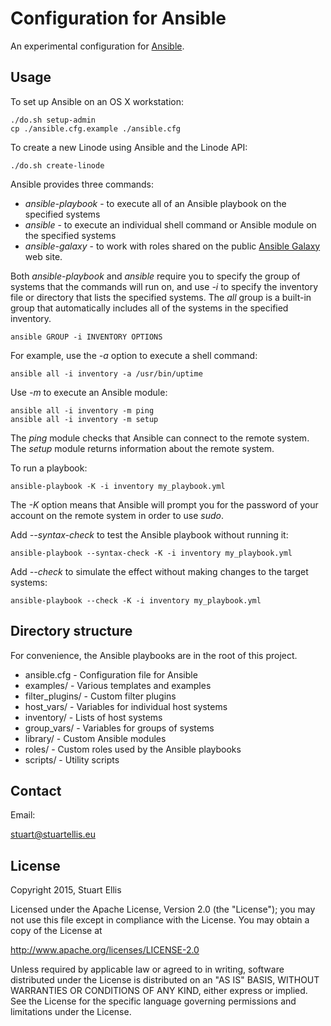 # Configuration for Ansible

An experimental configuration for [Ansible](http://www.ansible.com).

## Usage

To set up Ansible on an OS X workstation:

    ./do.sh setup-admin
    cp ./ansible.cfg.example ./ansible.cfg

To create a new Linode using Ansible and the Linode API:

    ./do.sh create-linode

Ansible provides three commands:

* *ansible-playbook* - to execute all of an Ansible playbook on the specified systems
* *ansible* - to execute an individual shell command or Ansible module on the specified systems
* *ansible-galaxy* - to work with roles shared on the public [Ansible Galaxy]() web site.

Both *ansible-playbook* and *ansible* require you to specify the group of systems that the commands will run on, and use *-i* to specify the inventory file or directory that lists the specified systems. The *all* group is a built-in group that automatically includes all of the systems in the specified inventory.

    ansible GROUP -i INVENTORY OPTIONS

For example, use the *-a* option to execute a shell command:

    ansible all -i inventory -a /usr/bin/uptime

Use *-m* to execute an Ansible module:

    ansible all -i inventory -m ping
    ansible all -i inventory -m setup

The *ping* module checks that Ansible can connect to the remote system. The *setup* module returns information about the remote system.

To run a playbook:

    ansible-playbook -K -i inventory my_playbook.yml

The *-K* option means that Ansible will prompt you for the password of your account on the remote system in order to use *sudo*.

Add *--syntax-check* to test the Ansible playbook without running it:

    ansible-playbook --syntax-check -K -i inventory my_playbook.yml

Add *--check* to simulate the effect without making changes to the target systems:

    ansible-playbook --check -K -i inventory my_playbook.yml

## Directory structure

For convenience, the Ansible playbooks are in the root of this project.

* ansible.cfg - Configuration file for Ansible
* examples/ - Various templates and examples
* filter_plugins/ - Custom filter plugins
* host_vars/ - Variables for individual host systems
* inventory/ - Lists of host systems
* group_vars/ - Variables for groups of systems  
* library/ - Custom Ansible modules
* roles/ - Custom roles used by the Ansible playbooks
* scripts/ - Utility scripts

## Contact ##

Email:

<stuart@stuartellis.eu>

## License ##

Copyright 2015, Stuart Ellis

Licensed under the Apache License, Version 2.0 (the "License");
you may not use this file except in compliance with the License.
You may obtain a copy of the License at

<http://www.apache.org/licenses/LICENSE-2.0>

Unless required by applicable law or agreed to in writing, software
distributed under the License is distributed on an "AS IS" BASIS,
WITHOUT WARRANTIES OR CONDITIONS OF ANY KIND, either express or implied.
See the License for the specific language governing permissions and
limitations under the License.

